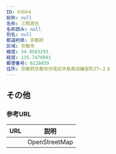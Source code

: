 ```yaml
---
ID: h3kh4
総称: null
名称: 三照宮社
名称読み: null
別名: null
都道府県: 京都府
区域: 京都市
緯度: 34.9503293
経度: 135.7470891
郵便番号: 6128459
住所: 京都府京都市伏見区中島鳥羽離宮町27−２８
---
```


## その他

### 参考URL

| URL | 説明          |
| --- | ------------- |
|     | OpenStreetMap |

